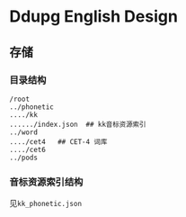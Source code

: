 # Ddupg English Design

## 存储

### 目录结构
```
/root
../phonetic
..../kk
....../index.json  ## kk音标资源索引
../word
..../cet4   ## CET-4 词库
..../cet6
../pods
```

### 音标资源索引结构

见`kk_phonetic.json`

